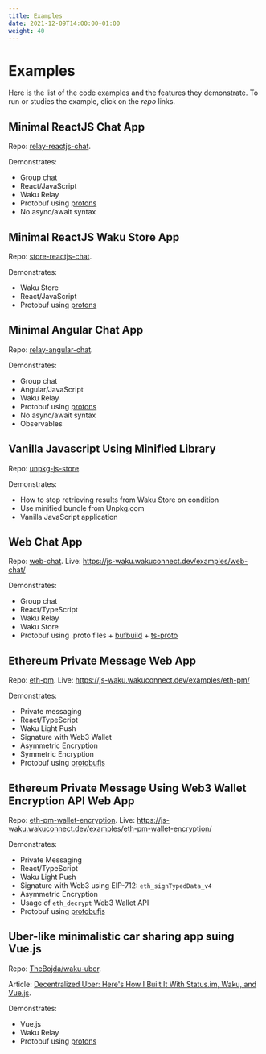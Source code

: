 ```yaml
---
title: Examples
date: 2021-12-09T14:00:00+01:00
weight: 40
---
```


# Examples

Here is the list of the code examples and the features they demonstrate.
To run or studies the example, click on the _repo_ links.

## Minimal ReactJS Chat App

Repo: [relay-reactjs-chat](https://github.com/status-im/js-waku/tree/master/examples/relay-reactjs-chat).

Demonstrates:

- Group chat
- React/JavaScript
- Waku Relay
- Protobuf using [protons](https://www.npmjs.com/package/protons)
- No async/await syntax

## Minimal ReactJS Waku Store App

Repo: [store-reactjs-chat](https://github.com/status-im/js-waku/tree/master/examples/store-reactjs-chat).

Demonstrates:

- Waku Store
- React/JavaScript
- Protobuf using [protons](https://www.npmjs.com/package/protons)

## Minimal Angular Chat App

Repo: [relay-angular-chat](https://github.com/status-im/js-waku/tree/master/examples/relay-angular-chat).

Demonstrates:

- Group chat
- Angular/JavaScript
- Waku Relay
- Protobuf using [protons](https://www.npmjs.com/package/protons)
- No async/await syntax
- Observables

## Vanilla Javascript Using Minified Library

Repo: [unpkg-js-store](https://github.com/status-im/js-waku/tree/master/examples/unpkg-js-store).

Demonstrates:

- How to stop retrieving results from Waku Store on condition
- Use minified bundle from Unpkg.com
- Vanilla JavaScript application

## Web Chat App

Repo: [web-chat](https://github.com/status-im/js-waku/tree/master/examples/web-chat).
Live: https://js-waku.wakuconnect.dev/examples/web-chat/

Demonstrates:

- Group chat
- React/TypeScript
- Waku Relay
- Waku Store
- Protobuf using .proto files + [bufbuild](https://github.com/bufbuild/buf) + [ts-proto](https://www.npmjs.com/package/ts-proto)

## Ethereum Private Message Web App

Repo: [eth-pm](https://github.com/status-im/js-waku/tree/master/examples/eth-pm).
Live: https://js-waku.wakuconnect.dev/examples/eth-pm/

Demonstrates:

- Private messaging
- React/TypeScript
- Waku Light Push
- Signature with Web3 Wallet
- Asymmetric Encryption
- Symmetric Encryption
- Protobuf using [protobufjs](https://www.npmjs.com/package/protobufjs)

## Ethereum Private Message Using Web3 Wallet Encryption API Web App

Repo: [eth-pm-wallet-encryption](https://github.com/status-im/js-waku/tree/master/examples/eth-pm-wallet-encryption).
Live: https://js-waku.wakuconnect.dev/examples/eth-pm-wallet-encryption/

Demonstrates:

- Private Messaging
- React/TypeScript
- Waku Light Push
- Signature with Web3 using EIP-712: `eth_signTypedData_v4`
- Asymmetric Encryption
- Usage of `eth_decrypt` Web3 Wallet API
- Protobuf using [protobufjs](https://www.npmjs.com/package/protobufjs)

## Uber-like minimalistic car sharing app suing Vue.js

Repo: [TheBojda/waku-uber](https://github.com/TheBojda/waku-uber).

Article: [Decentralized Uber: Here's How I Built It With Status.im, Waku, and Vue.js](https://hackernoon.com/decentralized-uber-heres-how-i-built-it-with-statusim-waku-and-vuejs).

Demonstrates:

- Vue.js
- Waku Relay
- Protobuf using [protons](https://www.npmjs.com/package/protons)
